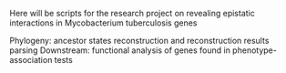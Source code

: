 Here will be scripts for the research project on revealing epistatic interactions in Mycobacterium tuberculosis genes

Phylogeny: ancestor states reconstruction and reconstruction results parsing
Downstream: functional analysis of genes found in phenotype-association tests
